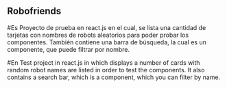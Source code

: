 ## Robofriends

#Es
Proyecto de prueba en react.js en el cual, se lista una cantidad de tarjetas con nombres de robots aleatorios para poder probar los componentes.
También contiene una barra de búsqueda, la cual es un componente, que puede filtrar por nombre.

#En
Test project in react.js in which displays a number of cards with random robot names are listed in order to test the components.
It also contains a search bar, which is a component, which you can filter by name.